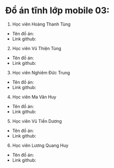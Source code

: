 
# Đồ án tĩnh lớp mobile 03:

1. Học viên Hoàng Thanh Tùng
- Tên đồ án:
- Link github:

2. Học viên Vũ Thiện Tùng
- Tên đồ án:
- Link github:

3. Học viên Nghiêm Đức Trung
- Tên đồ án:
- Link github:

4. Học viên Ma Văn Huy
- Tên đồ án:
- Link github:

5. Học viên Vũ Tiến Dương
- Tên đồ án:
- Link github:

6. Học viên Lương Quang Huy
- Tên đồ án:
- Link github:
